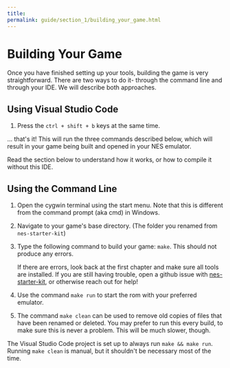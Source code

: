 ```yaml
---
title: 
permalink: guide/section_1/building_your_game.html
---
```

# Building Your Game

Once you have finished setting up your tools, building the game is very straightforward. There are two ways 
to do it- through the command line and through your IDE. We will describe both approaches.

## Using Visual Studio Code

1. Press the `ctrl + shift + b` keys at the same time. 

... that's it! This will run the three commands described below, which will result in your game being 
built and opened in your NES emulator.

Read the section below to understand how it works, or how to compile it without this IDE.

## Using the Command Line

1. Open the cygwin terminal using the start menu. Note that this is different from the command prompt (aka 
   cmd) in Windows.

2. Navigate to your game's base directory. (The folder you renamed from `nes-starter-kit`)

3. Type the following command to build your game: `make`. This should not produce any errors. 
    
    If there are errors, look back at the first chapter and make sure all tools are installed. If you are 
    still having trouble, open a github issue with [nes-starter-kit](https://github.com/cppchriscpp/nes-starter-kit),
    or otherwise reach out for help!

4. Use the command `make run` to start the rom with your preferred emulator.

5. The command `make clean` can be used to remove old copies of files that have been renamed or deleted. 
   You may prefer to run this every build, to make sure this is never a problem. This will be much slower, 
   though.

The Visual Studio Code project is set up to always run `make && make run`. Running `make clean` is manual,
but it shouldn't be necessary most of the time.